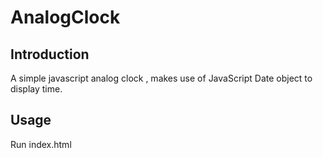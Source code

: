 # AnalogClock

## Introduction
A simple javascript analog clock , makes use of JavaScript Date object to display time.

## Usage
Run index.html
